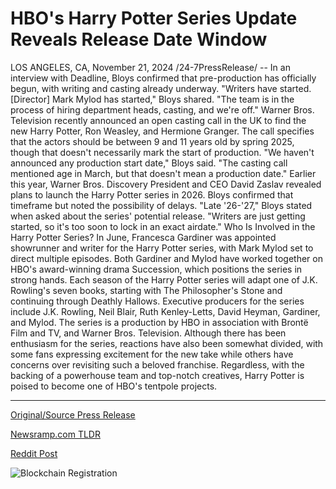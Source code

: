 # HBO's Harry Potter Series Update Reveals Release Date Window

LOS ANGELES, CA, November 21, 2024 /24-7PressRelease/ -- In an interview with Deadline, Bloys confirmed that pre-production has officially begun, with writing and casting already underway.  "Writers have started. [Director] Mark Mylod has started," Bloys shared. "The team is in the process of hiring department heads, casting, and we're off."  Warner Bros. Television recently announced an open casting call in the UK to find the new Harry Potter, Ron Weasley, and Hermione Granger. The call specifies that the actors should be between 9 and 11 years old by spring 2025, though that doesn't necessarily mark the start of production.  "We haven't announced any production start date," Bloys said. "The casting call mentioned age in March, but that doesn't mean a production date."  Earlier this year, Warner Bros. Discovery President and CEO David Zaslav revealed plans to launch the Harry Potter series in 2026. Bloys confirmed that timeframe but noted the possibility of delays.  "Late '26-'27," Bloys stated when asked about the series' potential release. "Writers are just getting started, so it's too soon to lock in an exact airdate."  Who Is Involved in the Harry Potter Series? In June, Francesca Gardiner was appointed showrunner and writer for the Harry Potter series, with Mark Mylod set to direct multiple episodes. Both Gardiner and Mylod have worked together on HBO's award-winning drama Succession, which positions the series in strong hands.  Each season of the Harry Potter series will adapt one of J.K. Rowling's seven books, starting with The Philosopher's Stone and continuing through Deathly Hallows.  Executive producers for the series include J.K. Rowling, Neil Blair, Ruth Kenley-Letts, David Heyman, Gardiner, and Mylod. The series is a production by HBO in association with Brontë Film and TV, and Warner Bros. Television.  Although there has been enthusiasm for the series, reactions have also been somewhat divided, with some fans expressing excitement for the new take while others have concerns over revisiting such a beloved franchise. Regardless, with the backing of a powerhouse team and top-notch creatives, Harry Potter is poised to become one of HBO's tentpole projects. 

---

[Original/Source Press Release](https://www.24-7pressrelease.com/press-release/516427/hbos-harry-potter-series-update-reveals-release-date-window)
                    

[Newsramp.com TLDR](https://newsramp.com/curated-news/harry-potter-pre-production-underway-open-casting-call-announced/97007ea36b71cf1232970b5be51933f7) 

 



[Reddit Post](https://www.reddit.com/r/newsramp/comments/1gwbh5r/harry_potter_preproduction_underway_open_casting/) 



![Blockchain Registration](https://cdn.newsramp.app/24-7PressRelease/qrcode/2411/21/roamY7u6.webp)